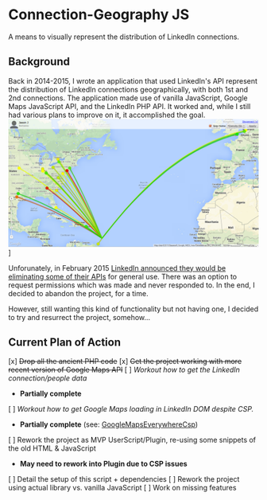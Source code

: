 Connection-Geography JS
======

A means to visually represent the distribution of LinkedIn connections.

Background
------

Back in 2014-2015, I wrote an application that used LinkedIn's API represent the distribution of LinkedIn connections geographically, with both 1st and 2nd connections. The application made use of vanilla JavaScript, Google Maps JavaScript API, and the LinkedIn PHP API. It worked and, while I still had various plans to improve on it, it accomplished the goal.
<img src="./screenshots/connectgeo_screenshot_20140113.png?raw=true" title="Connection-Geography (original)"  />
]

Unforunately, in February 2015 [LinkedIn announced they would be eliminating some of their APIs](https://developer.linkedin.com/blog/posts/2015/developer-program-changes) for general use. There was an option to request permissions which was made and never responded to. In the end, I decided to abandon the project, for a time.

However, still wanting this kind of functionality but not having one, I decided to try and resurrect the project, somehow...

Current Plan of Action
------

 [x] ~~Drop all the ancient PHP code~~
 [x] ~~Get the project working with more recent version of Google Maps API~~
 [ ] *Workout how to get the LinkedIn connection/people data*
  * **Partially complete**

 [ ] *Workout how to get Google Maps loading in LinkedIn DOM despite CSP.*
   *  **Partially complete** (see: [GoogleMapsEverywhereCsp](https://github.com/iamovrhere/GoogleMapsEverywhereCsp))

 [ ] Rework the project as MVP UserScript/Plugin, re-using some snippets of the old HTML & JavaScript
  * **May need to rework into Plugin due to CSP issues**

 [ ] Detail the setup of this script + dependencies
 [ ] Rework the project using actual library vs. vanilla JavaScript
 [ ] Work on missing features
